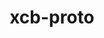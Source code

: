 ---
title: "xcb-proto"
layout: cache
categories: [package, v0.19]
meta: {"versions": ["1.14.1"], "compilers": ["gcc@7.3.1"], "oss": ["amzn2"], "platforms": ["linux"], "targets": ["aarch64"], "stacks": ["aws-isc-aarch64"], "num_specs": 1, "num_specs_by_stack": {"aws-isc-aarch64": 1}}
spec_details: [{"hash": "4hwkxcenjtcutzgdf7n6tychs625pkze", "compiler": "gcc@7.3.1", "versions": ["1.14.1"], "os": "amzn2", "platform": "linux", "target": "aarch64", "variants": ["build_system=autotools"], "stacks": ["aws-isc-aarch64"], "size": "-", "tarball": "https://binaries.spack.io/releases/v0.19/build_cache/linux-amzn2-aarch64/gcc-7.3.1/xcb-proto-1.14.1/linux-amzn2-aarch64-gcc-7.3.1-xcb-proto-1.14.1-4hwkxcenjtcutzgdf7n6tychs625pkze.spack"}]
---